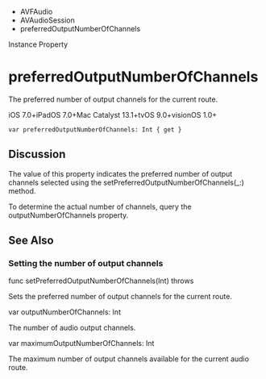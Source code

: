 

- AVFAudio
- AVAudioSession
-  preferredOutputNumberOfChannels 

Instance Property

# preferredOutputNumberOfChannels

The preferred number of output channels for the current route.

iOS 7.0+iPadOS 7.0+Mac Catalyst 13.1+tvOS 9.0+visionOS 1.0+

``` source
var preferredOutputNumberOfChannels: Int { get }
```

## Discussion

The value of this property indicates the preferred number of output channels selected using the setPreferredOutputNumberOfChannels(_:) method.

To determine the actual number of channels, query the outputNumberOfChannels property.

## See Also

### Setting the number of output channels

func setPreferredOutputNumberOfChannels(Int) throws

Sets the preferred number of output channels for the current route.

var outputNumberOfChannels: Int

The number of audio output channels.

var maximumOutputNumberOfChannels: Int

The maximum number of output channels available for the current audio route.

